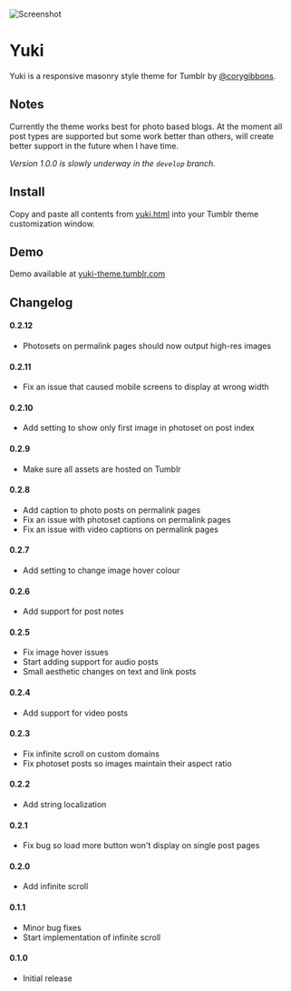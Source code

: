 ![Screenshot](http://files.corygibbons.com/cory-gibbons-yuki.png)
# Yuki
Yuki is a responsive masonry style theme for Tumblr by [@corygibbons](http://twitter.com/corygibbons).

## Notes
Currently the theme works best for photo based blogs. At the moment all post types are supported but some work better than others, will create better support in the future when I have time.

_Version 1.0.0 is slowly underway in the `develop` branch._

## Install
Copy and paste all contents from [yuki.html](https://raw.github.com/corygibbons/yuki/master/yuki.html) into your Tumblr theme customization window.

## Demo
Demo available at [yuki-theme.tumblr.com](http://yuki-theme.tumblr.com)

## Changelog

#### 0.2.12
*  Photosets on permalink pages should now output high-res images

#### 0.2.11
*  Fix an issue that caused mobile screens to display at wrong width

#### 0.2.10
*  Add setting to show only first image in photoset on post index

#### 0.2.9
*  Make sure all assets are hosted on Tumblr

#### 0.2.8
*  Add caption to photo posts on permalink pages
*  Fix an issue with photoset captions on permalink pages
*  Fix an issue with video captions on permalink pages

#### 0.2.7
*  Add setting to change image hover colour

#### 0.2.6
*  Add support for post notes

#### 0.2.5
* Fix image hover issues
* Start adding support for audio posts
* Small aesthetic changes on text and link posts

#### 0.2.4
* Add support for video posts

#### 0.2.3
* Fix infinite scroll on custom domains
* Fix photoset posts so images maintain their aspect ratio

#### 0.2.2
* Add string localization

#### 0.2.1
* Fix bug so load more button won't display on single post pages

#### 0.2.0
* Add infinite scroll

#### 0.1.1
* Minor bug fixes
* Start implementation of infinite scroll

#### 0.1.0
* Initial release
